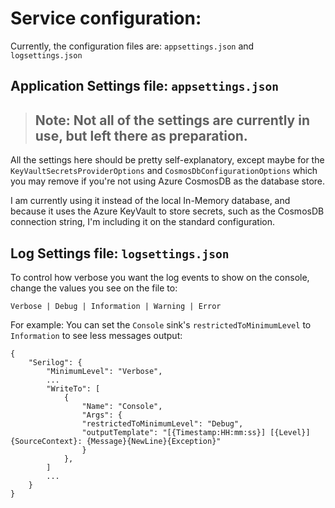# Service configuration:

Currently, the configuration files are:
`appsettings.json` and `logsettings.json`

## Application Settings file: `appsettings.json`

> ## Note: Not all of the settings are currently in use, but left there as preparation.

All the settings here should be pretty self-explanatory, except maybe for the `KeyVaultSecretsProviderOptions` and `CosmosDbConfigurationOptions` which you may remove if you're not using Azure CosmosDB as the database store.

I am currently using it instead of the local In-Memory database, and because it uses the Azure KeyVault to store secrets, such as the CosmosDB connection string, I'm including it on the standard configuration.

## Log Settings file: `logsettings.json`
  
To control how verbose you want the log events to show on the console, change the values you see on the file to:
  
`Verbose | Debug | Information | Warning | Error`

For example: You can set the `Console` sink's `restrictedToMinimumLevel` to `Information` to see less messages output:

```
{
    "Serilog": {
        "MinimumLevel": "Verbose",
        ...
        "WriteTo": [
            {
                "Name": "Console",
                "Args": {
                "restrictedToMinimumLevel": "Debug",
                "outputTemplate": "[{Timestamp:HH:mm:ss}] [{Level}] {SourceContext}: {Message}{NewLine}{Exception}"
                }
            },
        ]
        ...
    }
}
```
  


